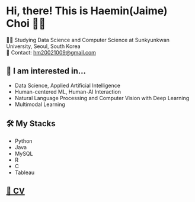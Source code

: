 # Hi, there! This is Haemin(Jaime) Choi 👋🏻
🏃‍♀️ Studying Data Science and Computer Science at Sunkyunkwan University, Seoul, South Korea
<br/> 📧 Contact: hm20021009@gmail.com
## 💭 I am interested in...
* Data Science, Applied Artificial Intelligence
* Human-centered ML, Human-AI Interaction
* Natural Language Processing and Computer Vision with Deep Learning
* Multimodal Learning
## 🛠 My Stacks
* Python
* Java
* MySQL
* R
* C
* Tableau
## [📄 CV](https://www.canva.com/design/DAFZMfGMbas/6X7m3UMFaiEUSSAQhmqEiw/view?utm_content=DAFZMfGMbas&utm_campaign=designshare&utm_medium=link&utm_source=editor)
